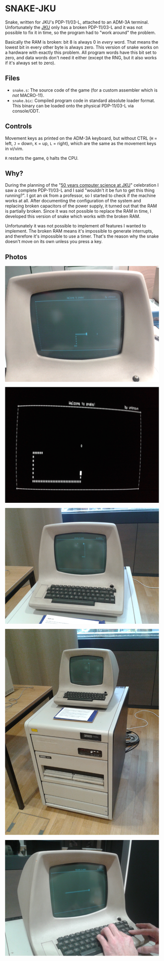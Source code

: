 SNAKE-JKU
=========

Snake, written for JKU's PDP-11/03-L, attached to an ADM-3A terminal.
Unfortunately the [JKU](https://www.jku.at/) only has a broken
PDP-11/03-L and it was not possible to fix it in time, so the program
had to "work around" the problem.

Basically the RAM is broken: bit 8 is always 0 in *every* word. That
means the lowest bit in every other byte is always zero. This version of
snake works on a hardware with exactly this problem. All program words
have this bit set to zero, and data words don't need it either (except
the RNG, but it also works if it's always set to zero).

Files
-----

- `snake.s`: The source code of the game (for a custom assembler which
  is *not* MACRO-11).
- `snake.bic`: Compiled program code in standard absolute loader format.
  This binary can be loaded onto the physical PDP-11/03-L via
  console/ODT.

Controls
--------

Movement keys as printed on the ADM-3A keyboard, but without CTRL (`H` =
left, `J` = down, `K` = up, `L` = right), which are the same as the
movement keys in vi/vim.

`R` restarts the game, `Q` halts the CPU.

Why?
----

During the planning of the "[50 years computer science at
JKU](http://informatik.jku.at/50years)" celebration I saw a complete
PDP-11/03-L and I said "wouldn't it be fun to get this thing running?".
I got an ok from a professor, so I started to check if the machine works
at all. After documenting the configuration of the system and replacing
broken capacitors of the power supply, it turned out that the RAM is
partially broken. Since it was not possible to replace the RAM in time,
I developed this version of snake which works with the broken RAM.

Unfortunately it was not possible to implement *all* features I wanted
to implement. The broken RAM means it's impossible to generate
interrupts, and therefore it's impossible to use a timer. That's the
reason why the snake doesn't move on its own unless you press a key.

Photos
-----

![snake](https://raw.githubusercontent.com/pekd/snake-jku/master/photos/snake.jpg)

![snake screen](https://raw.githubusercontent.com/pekd/snake-jku/master/photos/screen.jpg)

![ADM-3A](https://raw.githubusercontent.com/pekd/snake-jku/master/photos/adm-3a.jpg)

![PDP-11/03-L with ADM-3A](https://raw.githubusercontent.com/pekd/snake-jku/master/photos/pdp-11.jpg)

![playing snake](https://raw.githubusercontent.com/pekd/snake-jku/master/photos/playing.jpg)
